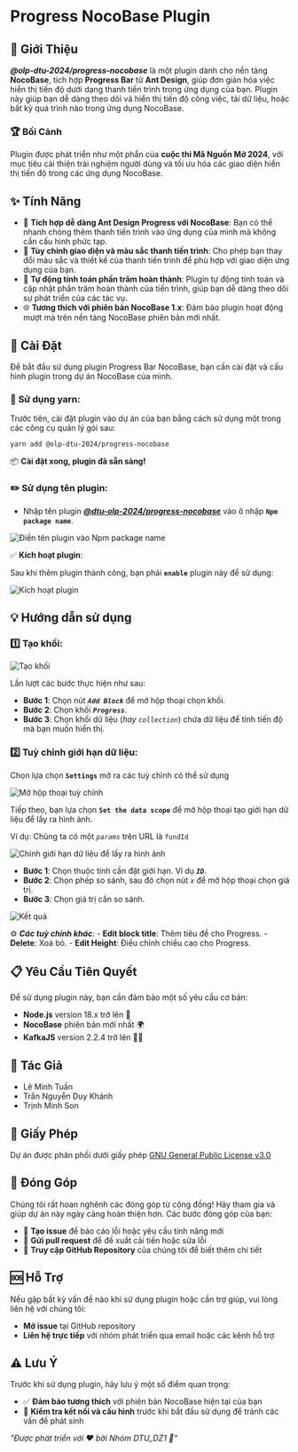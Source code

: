 # Progress NocoBase Plugin

## 🌟 Giới Thiệu
_**@olp-dtu-2024/progress-nocobase**_ là một plugin dành cho nền tảng **NocoBase**, tích hợp **Progress Bar** từ **Ant Design**, giúp đơn giản hóa việc hiển thị tiến độ dưới dạng thanh tiến trình trong ứng dụng của bạn. Plugin này giúp bạn dễ dàng theo dõi và hiển thị tiến độ công việc, tải dữ liệu, hoặc bất kỳ quá trình nào trong ứng dụng NocoBase.

### 🏆 Bối Cảnh
Plugin được phát triển như một phần của **cuộc thi Mã Nguồn Mở 2024**, với mục tiêu cải thiện trải nghiệm người dùng và tối ưu hóa các giao diện hiển thị tiến độ trong các ứng dụng NocoBase.

## ✨ Tính Năng
- 🔗 **Tích hợp dễ dàng Ant Design Progress với NocoBase**: Bạn có thể nhanh chóng thêm thanh tiến trình vào ứng dụng của mình mà không cần cấu hình phức tạp.
- 🎨 **Tùy chỉnh giao diện và màu sắc thanh tiến trình**: Cho phép bạn thay đổi màu sắc và thiết kế của thanh tiến trình để phù hợp với giao diện ứng dụng của bạn.
- 🧮 **Tự động tính toán phần trăm hoàn thành**: Plugin tự động tính toán và cập nhật phần trăm hoàn thành của tiến trình, giúp bạn dễ dàng theo dõi sự phát triển của các tác vụ.
- 🌐 **Tương thích với phiên bản NocoBase 1.x**: Đảm bảo plugin hoạt động mượt mà trên nền tảng NocoBase phiên bản mới nhất.

## 🚀 Cài Đặt
Để bắt đầu sử dụng plugin Progress Bar NocoBase, bạn cần cài đặt và cấu hình plugin trong dự án NocoBase của mình.

### 🔧 **Sử dụng yarn:**
Trước tiên, cài đặt plugin vào dự án của bạn bằng cách sử dụng một trong các công cụ quản lý gói sau:

```
yarn add @olp-dtu-2024/progress-nocobase
```
📦 **Cài đặt xong, plugin đã sẵn sàng!**

### ✏️ **Sử dụng tên plugin:**
  - Nhập tên plugin _**[@dtu-olp-2024/progress-nocobase](https://www.npmjs.com/package/@dtu-olp-2024/progress-nocobase)**_ vào ô nhập **`Npm package name`**.

![Điền tên plugin vào Npm package name](image-16.png)

  ✅ **Kích hoạt plugin**:

Sau khi thêm plugin thành công, bạn phải **`enable`** plugin này để sử dụng:

![Kích hoạt plugin](image-17.png)
## 💡 **Hướng dẫn sử dụng**
### 1️⃣ **Tạo khối:**

![Tạo khối](image-18.png)

Lần lượt các bước thực hiện như sau: 
  - **Bước 1**: Chọn nút **_`Add Block`_** để mở hộp thoại chọn khối.
  - **Bước 2**: Chọn khối **_`Progress`_**.
  - **Bước 3**: Chọn khối dữ liệu (_hay `collection`_) chứa dữ liệu để tính tiến độ mà bạn muốn hiển thị.


### 2️⃣ **Tuỳ chỉnh giới hạn dữ liệu:**

Chọn lựa chọn **`Settings`** mở ra các tuỳ chỉnh có thể sử dụng

![Mở hộp thoại tuỳ chỉnh](image-19.png)

Tiếp theo, bạn lựa chọn **`Set the data scope`** để mở hộp thoại tạo giới hạn dữ liệu để lấy ra hình ảnh.

Ví dụ: Chúng ta có một _`params`_ trên URL là `fundId`

![Chỉnh giới hạn dữ liệu để lấy ra hình ảnh](image-20.png)

  - **Bước 1**: Chọn thuộc tính cần đặt giới hạn. Ví dụ **_`ID`_**.
  - **Bước 2**: Chọn phép so sánh, sau đó chọn nút _`x`_ để mở hộp thoại chọn giá trị.
  - **Bước 3**: Chọn giá trị cần so sánh.

![Kết quả](image-21.png)

  ⚙️ _**Các tuỳ chỉnh khác**:_
    -  **Edit block title**: Thêm tiêu đề cho Progress.
    -  **Delete**: Xoá bỏ.
    -  **Edit Height**: Điều chỉnh chiều cao cho Progress.

## 📋 Yêu Cầu Tiên Quyết
Để sử dụng plugin này, bạn cần đảm bảo một số yêu cầu cơ bản:
- **Node.js** version 18.x trở lên 🚀
- **NocoBase** phiên bản mới nhất 🌍
- **KafkaJS** version 2.2.4 trở lên 🧑‍💻
## 👥 Tác Giả
- Lê Minh Tuấn
- Trần Nguyễn Duy Khánh
- Trịnh Minh Son

## 📄 Giấy Phép
Dự án được phân phối dưới giấy phép [GNU General Public License v3.0 ](https://github.com/olp-dtu-2024/DTU-GreenHope/blob/main/LICENCE)
## 🤝 Đóng Góp
Chúng tôi rất hoan nghênh các đóng góp từ cộng đồng! Hãy tham gia và giúp dự án này ngày càng hoàn thiện hơn. Các bước đóng góp của bạn:

- 📝 **Tạo issue** để báo cáo lỗi hoặc yêu cầu tính năng mới
- 🔄 **Gửi pull request** để đề xuất cải tiến hoặc sửa lỗi
- 📂 **Truy cập GitHub Repository** của chúng tôi để biết thêm chi tiết

## 🆘 Hỗ Trợ
Nếu gặp bất kỳ vấn đề nào khi sử dụng plugin hoặc cần trợ giúp, vui lòng liên hệ với chúng tôi:

- **Mở issue** tại GitHub repository
- **Liên hệ trực tiếp** với nhóm phát triển qua email hoặc các kênh hỗ trợ

## ⚠️ Lưu Ý
Trước khi sử dụng plugin, hãy lưu ý một số điểm quan trọng:

- ✅ **Đảm bảo tương thích** với phiên bản NocoBase hiện tại của bạn
- 🔧 **Kiểm tra kết nối và cấu hình** trước khi bắt đầu sử dụng để tránh các vấn đề phát sinh



*"Được phát triển với ❤️ bởi Nhóm DTU_DZ1 🌟"*
